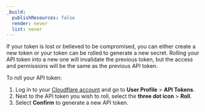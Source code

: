 ```yaml
---
_build:
  publishResources: false
  render: never
  list: never
---
```


If your token is lost or believed to be compromised, you can either create a new token or your token can be rolled to generate a new secret. Rolling your API token into a new one will invalidate the previous token, but the access and permissions will be the same as the previous API token.

To roll your API token:

1.  Log in to your [Cloudflare account](https://dash.cloudflare.com) and go to **User Profile** > **API Tokens**.
2.  Next to the API token you wish to roll, select the **three dot icon** > **Roll**.
3.  Select **Confirm** to generate a new API token.